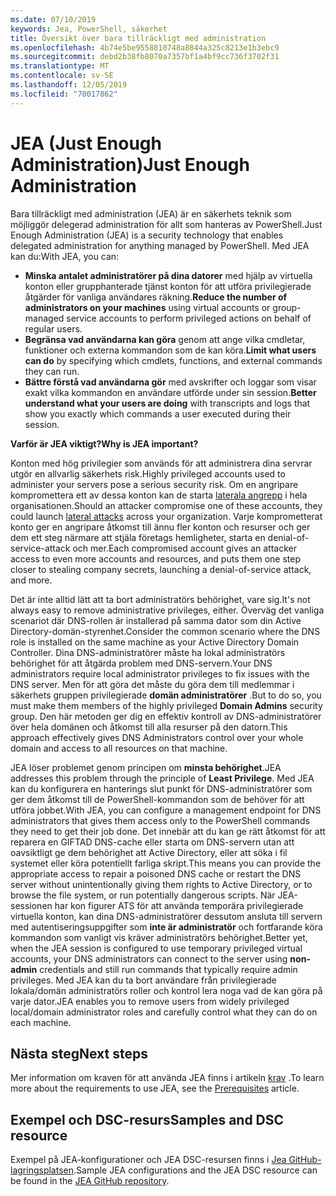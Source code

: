 ```yaml
---
ms.date: 07/10/2019
keywords: Jea, PowerShell, säkerhet
title: Översikt över bara tillräckligt med administration
ms.openlocfilehash: 4b74e5be9558810748a8844a325c8213e1b3ebc9
ms.sourcegitcommit: debd2b38fb8070a7357bf1a4bf9cc736f3702f31
ms.translationtype: MT
ms.contentlocale: sv-SE
ms.lasthandoff: 12/05/2019
ms.locfileid: "70017862"
---
```

# <a name="just-enough-administration"></a><span data-ttu-id="71677-103">JEA (Just Enough Administration)</span><span class="sxs-lookup"><span data-stu-id="71677-103">Just Enough Administration</span></span>

<span data-ttu-id="71677-104">Bara tillräckligt med administration (JEA) är en säkerhets teknik som möjliggör delegerad administration för allt som hanteras av PowerShell.</span><span class="sxs-lookup"><span data-stu-id="71677-104">Just Enough Administration (JEA) is a security technology that enables delegated administration for anything managed by PowerShell.</span></span> <span data-ttu-id="71677-105">Med JEA kan du:</span><span class="sxs-lookup"><span data-stu-id="71677-105">With JEA, you can:</span></span>

- <span data-ttu-id="71677-106">**Minska antalet administratörer på dina datorer** med hjälp av virtuella konton eller grupphanterade tjänst konton för att utföra privilegierade åtgärder för vanliga användares räkning.</span><span class="sxs-lookup"><span data-stu-id="71677-106">**Reduce the number of administrators on your machines** using virtual accounts or group-managed service accounts to perform privileged actions on behalf of regular users.</span></span>
- <span data-ttu-id="71677-107">**Begränsa vad användarna kan göra** genom att ange vilka cmdletar, funktioner och externa kommandon som de kan köra.</span><span class="sxs-lookup"><span data-stu-id="71677-107">**Limit what users can do** by specifying which cmdlets, functions, and external commands they can run.</span></span>
- <span data-ttu-id="71677-108">**Bättre förstå vad användarna gör** med avskrifter och loggar som visar exakt vilka kommandon en användare utförde under sin session.</span><span class="sxs-lookup"><span data-stu-id="71677-108">**Better understand what your users are doing** with transcripts and logs that show you exactly which commands a user executed during their session.</span></span>

<span data-ttu-id="71677-109">**Varför är JEA viktigt?**</span><span class="sxs-lookup"><span data-stu-id="71677-109">**Why is JEA important?**</span></span>

<span data-ttu-id="71677-110">Konton med hög privilegier som används för att administrera dina servrar utgör en allvarlig säkerhets risk.</span><span class="sxs-lookup"><span data-stu-id="71677-110">Highly privileged accounts used to administer your servers pose a serious security risk.</span></span> <span data-ttu-id="71677-111">Om en angripare kompromettera ett av dessa konton kan de starta [laterala angrepp](https://aka.ms/pth) i hela organisationen.</span><span class="sxs-lookup"><span data-stu-id="71677-111">Should an attacker compromise one of these accounts, they could launch [lateral attacks](https://aka.ms/pth) across your organization.</span></span> <span data-ttu-id="71677-112">Varje komprometterat konto ger en angripare åtkomst till ännu fler konton och resurser och ger dem ett steg närmare att stjäla företags hemligheter, starta en denial-of-service-attack och mer.</span><span class="sxs-lookup"><span data-stu-id="71677-112">Each compromised account gives an attacker access to even more accounts and resources, and puts them one step closer to stealing company secrets, launching a denial-of-service attack, and more.</span></span>

<span data-ttu-id="71677-113">Det är inte alltid lätt att ta bort administratörs behörighet, vare sig.</span><span class="sxs-lookup"><span data-stu-id="71677-113">It's not always easy to remove administrative privileges, either.</span></span> <span data-ttu-id="71677-114">Överväg det vanliga scenariot där DNS-rollen är installerad på samma dator som din Active Directory-domän-styrenhet.</span><span class="sxs-lookup"><span data-stu-id="71677-114">Consider the common scenario where the DNS role is installed on the same machine as your Active Directory Domain Controller.</span></span> <span data-ttu-id="71677-115">Dina DNS-administratörer måste ha lokal administratörs behörighet för att åtgärda problem med DNS-servern.</span><span class="sxs-lookup"><span data-stu-id="71677-115">Your DNS administrators require local administrator privileges to fix issues with the DNS server.</span></span> <span data-ttu-id="71677-116">Men för att göra det måste du göra dem till medlemmar i säkerhets gruppen privilegierade **domän administratörer** .</span><span class="sxs-lookup"><span data-stu-id="71677-116">But to do so, you must make them members of the highly privileged **Domain Admins** security group.</span></span> <span data-ttu-id="71677-117">Den här metoden ger dig en effektiv kontroll av DNS-administratörer över hela domänen och åtkomst till alla resurser på den datorn.</span><span class="sxs-lookup"><span data-stu-id="71677-117">This approach effectively gives DNS Administrators control over your whole domain and access to all resources on that machine.</span></span>

<span data-ttu-id="71677-118">JEA löser problemet genom principen om **minsta behörighet**.</span><span class="sxs-lookup"><span data-stu-id="71677-118">JEA addresses this problem through the principle of **Least Privilege**.</span></span> <span data-ttu-id="71677-119">Med JEA kan du konfigurera en hanterings slut punkt för DNS-administratörer som ger dem åtkomst till de PowerShell-kommandon som de behöver för att utföra jobbet.</span><span class="sxs-lookup"><span data-stu-id="71677-119">With JEA, you can configure a management endpoint for DNS administrators that gives them access only to the PowerShell commands they need to get their job done.</span></span> <span data-ttu-id="71677-120">Det innebär att du kan ge rätt åtkomst för att reparera en GIFTAD DNS-cache eller starta om DNS-servern utan att oavsiktligt ge dem behörighet att Active Directory, eller att söka i fil systemet eller köra potentiellt farliga skript.</span><span class="sxs-lookup"><span data-stu-id="71677-120">This means you can provide the appropriate access to repair a poisoned DNS cache or restart the DNS server without unintentionally giving them rights to Active Directory, or to browse the file system, or run potentially dangerous scripts.</span></span> <span data-ttu-id="71677-121">När JEA-sessionen har kon figurer ATS för att använda temporära privilegierade virtuella konton, kan dina DNS-administratörer dessutom ansluta till servern med autentiseringsuppgifter som **inte är administratör** och fortfarande köra kommandon som vanligt vis kräver administratörs behörighet.</span><span class="sxs-lookup"><span data-stu-id="71677-121">Better yet, when the JEA session is configured to use temporary privileged virtual accounts, your DNS administrators can connect to the server using **non-admin** credentials and still run commands that typically require admin privileges.</span></span> <span data-ttu-id="71677-122">Med JEA kan du ta bort användare från privilegierade lokala/domän administratörs roller och kontrol lera noga vad de kan göra på varje dator.</span><span class="sxs-lookup"><span data-stu-id="71677-122">JEA enables you to remove users from widely privileged local/domain administrator roles and carefully control what they can do on each machine.</span></span>

## <a name="next-steps"></a><span data-ttu-id="71677-123">Nästa steg</span><span class="sxs-lookup"><span data-stu-id="71677-123">Next steps</span></span>

<span data-ttu-id="71677-124">Mer information om kraven för att använda JEA finns i artikeln [krav](prerequisites.md) .</span><span class="sxs-lookup"><span data-stu-id="71677-124">To learn more about the requirements to use JEA, see the [Prerequisites](prerequisites.md) article.</span></span>

## <a name="samples-and-dsc-resource"></a><span data-ttu-id="71677-125">Exempel och DSC-resurs</span><span class="sxs-lookup"><span data-stu-id="71677-125">Samples and DSC resource</span></span>

<span data-ttu-id="71677-126">Exempel på JEA-konfigurationer och JEA DSC-resursen finns i [Jea GitHub-lagringsplatsen](https://github.com/PowerShell/JEA).</span><span class="sxs-lookup"><span data-stu-id="71677-126">Sample JEA configurations and the JEA DSC resource can be found in the [JEA GitHub repository](https://github.com/PowerShell/JEA).</span></span>
